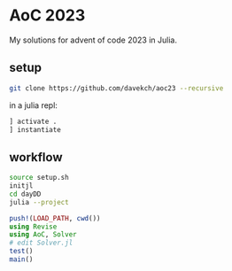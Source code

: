 # AoC 2023
My solutions for advent of code 2023 in Julia.

## setup
```bash
git clone https://github.com/davekch/aoc23 --recursive
```
in a julia repl:
```julia
] activate .
] instantiate
```

## workflow
```bash
source setup.sh
initjl
cd dayDD
julia --project
```
```julia
push!(LOAD_PATH, cwd())
using Revise
using AoC, Solver
# edit Solver.jl
test()
main()
```

